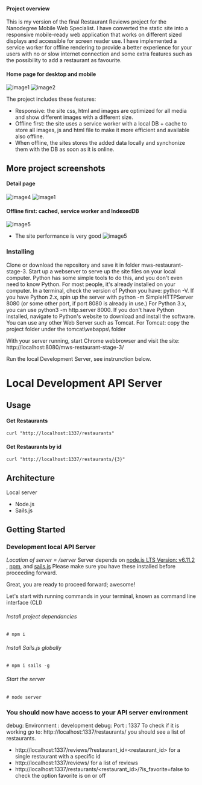 #### Project overview
 
This is my version of the final Restaurant Reviews project for the Nanodegree Mobile Web Specialist. I have converted the static site into a responsive mobile-ready web application that works on different sized displays and accessible for screen reader use. I have implemented a service worker for offline rendering to provide a better experience for your users with no or slow internet connection and some extra features such as the possibility to add a restaurant as favourite. 
#### Home page for desktop and mobile 
![image1](./images/restaurantApp_home.png "Project home")
![image2](./images/restaurantApp_mobile3.png "Project home for mobile")    

The project includes these features:
- Responsive: the site css, html and images are optimized for all media and show different images with a different size.
- Offline first: the site uses a service worker with a local DB + cache to store all images, js and html file to make it more efficient and available also offline.
- When offline, the sites stores the added data locally and synchonize them with the DB as soon as it is online.

## More project screenshots
#### Detail page 
![image4](./images/restaurantApp_detail.png "Detail page of a restaurant") ![image1](./images/restaurantApp_mobile2.png "Detail page of for mobile")
#### Offline first: cached, service worker and IndexedDB
![image5](./images/restaurantApp_offlineFirst.png "Detail of service worker and Offline first")
- The site performance is very good
![image5](./images/performance.PNG "Performance audits in Google Dev tools")

### Installing
Clone or download the repository and save it in folder mws-restaurant-stage-3.
Start up a webserver to serve up the site files on your local computer. Python has some simple tools to do this, and you don't even need to know Python. For most people, it's already installed on your computer. In a terminal, check the version of Python you have: python -V. If you have Python 2.x, spin up the server with python -m SimpleHTTPServer 8080 (or some other port, if port 8080 is already in use.) For Python 3.x, you can use python3 -m http.server 8000. If you don't have Python installed, navigate to Python's website to download and install the software. You can use any other Web Server such as Tomcat. For Tomcat: copy the project folder under the tomcat\webapps\ folder

With your server running, start Chrome webbrowser and visit the site: http://localhost:8080/mws-restaurant-stage-3/

Run the local Development Server, see instrunction below.


# Local Development API Server
## Usage
#### Get Restaurants
```
curl "http://localhost:1337/restaurants"
```
#### Get Restaurants by id
````
curl "http://localhost:1337/restaurants/{3}"
````

## Architecture
Local server
- Node.js
- Sails.js


## Getting Started

### Development local API Server
_Location of server = /server_
Server depends on [node.js LTS Version: v6.11.2 ](https://nodejs.org/en/download/), [npm](https://www.npmjs.com/get-npm), and [sails.js](http://sailsjs.com/)
Please make sure you have these installed before proceeding forward.

Great, you are ready to proceed forward; awesome!

Let's start with running commands in your terminal, known as command line interface (CLI)

###### Install project dependancies
```Install project dependancies
# npm i
```
###### Install Sails.js globally
```Install sails global
# npm i sails -g
```
###### Start the server
```Start server
# node server
```
### You should now have access to your API server environment
debug: Environment : development
debug: Port        : 1337
To check if it is working go to: http://localhost:1337/restaurants/
you should see a list of restaurants.
- http://localhost:1337/reviews/?restaurant_id=<restaurant_id> for a single restaurant with a specific id
- http://localhost:1337/reviews/ for a list of reviews
- http://localhost:1337/restaurants/<restaurant_id>/?is_favorite=false to check the option favorite is on or off



